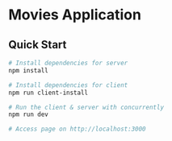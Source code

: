 # Movies Application

## Quick Start

``` bash
# Install dependencies for server
npm install

# Install dependencies for client
npm run client-install

# Run the client & server with concurrently
npm run dev

# Access page on http://localhost:3000
```
